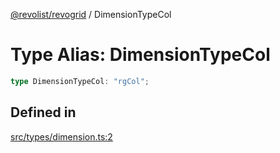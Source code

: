 [@revolist/revogrid](README.md) / DimensionTypeCol

# Type Alias: DimensionTypeCol

```ts
type DimensionTypeCol: "rgCol";
```

## Defined in

[src/types/dimension.ts:2](https://github.com/revolist/revogrid/blob/cef5db5acf21deb63962d633ec5e3d088dfc6c5b/src/types/dimension.ts#L2)
